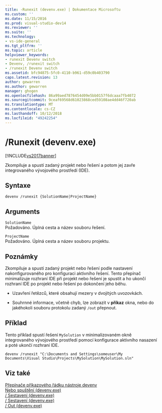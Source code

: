 ```yaml
---
title: -Runexit (devenv.exe) | Dokumentace Microsoftu
ms.custom: ''
ms.date: 11/15/2016
ms.prod: visual-studio-dev14
ms.reviewer: ''
ms.suite: ''
ms.technology:
- vs-ide-general
ms.tgt_pltfrm: ''
ms.topic: article
helpviewer_keywords:
- runexit Devenv switch
- Devenv, /runexit switch
- /runexit Devenv switch
ms.assetid: bfc94875-5fc0-4110-b961-d59c0b403790
caps.latest.revision: 13
author: gewarren
ms.author: gewarren
manager: ghogen
ms.openlocfilehash: 86a99aed7876454d09e5bb0157f6dcaaa7fb4072
ms.sourcegitcommit: 9ceaf69568d61023868ced59108ae4dd46f720ab
ms.translationtype: MT
ms.contentlocale: cs-CZ
ms.lasthandoff: 10/12/2018
ms.locfileid: "49242254"
---
```

# <a name="runexit-devenvexe"></a>/Runexit (devenv.exe)
[!INCLUDE[vs2017banner](../../includes/vs2017banner.md)]

  
Zkompiluje a spustí zadaný projekt nebo řešení a potom jej zavře integrovaného vývojového prostředí (IDE).  
  
## <a name="syntax"></a>Syntaxe  
  
```  
devenv /runexit {SolutionName|ProjectName}  
```  
  
## <a name="arguments"></a>Arguments  
 `SolutionName`  
 Požadováno. Úplná cesta a název souboru řešení.  
  
 `ProjectName`  
 Požadováno. Úplná cesta a název souboru projektu.  
  
## <a name="remarks"></a>Poznámky  
 Zkompiluje a spustí zadaný projekt nebo řešení podle nastavení nakonfigurovaného pro konfiguraci aktivního řešení. Tento přepínač minimalizuje rozhraní IDE při projekt nebo řešení je spustit a ho ukončí rozhraní IDE po projekt nebo řešení po dokončení jeho běhu.  
  
-   Uzavření řetězců, které obsahují mezery v dvojitých uvozovkách.  
  
-   Souhrnné informace, včetně chyb, lze zobrazit v **příkaz** okna, nebo do jakéhokoli souboru protokolu zadaný `/out` přepnout.  
  
## <a name="example"></a>Příklad  
 Tento příklad spustí řešení `MySolution` v minimalizovaném okně integrovaného vývojového prostředí pomocí konfigurace aktivního nasazení a poté ukončí rozhraní IDE.  
  
```  
devenv /runexit "C:\Documents and Settings\someuser\My Documents\Visual Studio\Projects\MySolution\MySolution.sln"  
```  
  
## <a name="see-also"></a>Viz také  
 [Přepínače příkazového řádku nástroje devenv](../../ide/reference/devenv-command-line-switches.md)   
 [Nebo spuštění (devenv.exe)](../../ide/reference/run-devenv-exe.md)   
 [/ Sestavení (devenv.exe)](../../ide/reference/build-devenv-exe.md)   
 [/ Sestavení (devenv.exe)](../../ide/reference/rebuild-devenv-exe.md)   
 [/ Out (devenv.exe)](../../ide/reference/out-devenv-exe.md)



